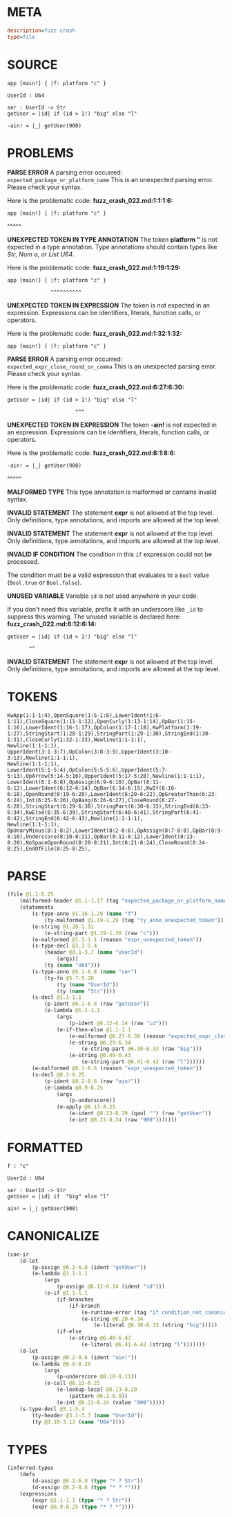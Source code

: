 # META
~~~ini
description=fuzz crash
type=file
~~~
# SOURCE
~~~roc
app [main!] { |f: platform "c" }

UserId : U64

ser : UserId -> Str
getUser = |id| if (id > 1!) "big" else "l"

-ain! = |_| getUser(900)
~~~
# PROBLEMS
**PARSE ERROR**
A parsing error occurred: `expected_package_or_platform_name`
This is an unexpected parsing error. Please check your syntax.

Here is the problematic code:
**fuzz_crash_022.md:1:1:1:6:**
```roc
app [main!] { |f: platform "c" }
```
^^^^^


**UNEXPECTED TOKEN IN TYPE ANNOTATION**
The token **platform "** is not expected in a type annotation.
Type annotations should contain types like _Str_, _Num a_, or _List U64_.

Here is the problematic code:
**fuzz_crash_022.md:1:19:1:29:**
```roc
app [main!] { |f: platform "c" }
```
                  ^^^^^^^^^^


**UNEXPECTED TOKEN IN EXPRESSION**
The token  is not expected in an expression.
Expressions can be identifiers, literals, function calls, or operators.

Here is the problematic code:
**fuzz_crash_022.md:1:32:1:32:**
```roc
app [main!] { |f: platform "c" }
```
                               


**PARSE ERROR**
A parsing error occurred: `expected_expr_close_round_or_comma`
This is an unexpected parsing error. Please check your syntax.

Here is the problematic code:
**fuzz_crash_022.md:6:27:6:30:**
```roc
getUser = |id| if (id > 1!) "big" else "l"
```
                          ^^^


**UNEXPECTED TOKEN IN EXPRESSION**
The token **-ain!** is not expected in an expression.
Expressions can be identifiers, literals, function calls, or operators.

Here is the problematic code:
**fuzz_crash_022.md:8:1:8:6:**
```roc
-ain! = |_| getUser(900)
```
^^^^^


**MALFORMED TYPE**
This type annotation is malformed or contains invalid syntax.

**INVALID STATEMENT**
The statement **expr** is not allowed at the top level.
Only definitions, type annotations, and imports are allowed at the top level.

**INVALID STATEMENT**
The statement **expr** is not allowed at the top level.
Only definitions, type annotations, and imports are allowed at the top level.

**INVALID IF CONDITION**
The condition in this `if` expression could not be processed.

The condition must be a valid expression that evaluates to a `Bool` value (`Bool.true` or `Bool.false`).

**UNUSED VARIABLE**
Variable ``id`` is not used anywhere in your code.

If you don't need this variable, prefix it with an underscore like `_id` to suppress this warning.
The unused variable is declared here:
**fuzz_crash_022.md:6:12:6:14:**
```roc
getUser = |id| if (id > 1!) "big" else "l"
```
           ^^


**INVALID STATEMENT**
The statement **expr** is not allowed at the top level.
Only definitions, type annotations, and imports are allowed at the top level.

# TOKENS
~~~zig
KwApp(1:1-1:4),OpenSquare(1:5-1:6),LowerIdent(1:6-1:11),CloseSquare(1:11-1:12),OpenCurly(1:13-1:14),OpBar(1:15-1:16),LowerIdent(1:16-1:17),OpColon(1:17-1:18),KwPlatform(1:19-1:27),StringStart(1:28-1:29),StringPart(1:29-1:30),StringEnd(1:30-1:31),CloseCurly(1:32-1:33),Newline(1:1-1:1),
Newline(1:1-1:1),
UpperIdent(3:1-3:7),OpColon(3:8-3:9),UpperIdent(3:10-3:13),Newline(1:1-1:1),
Newline(1:1-1:1),
LowerIdent(5:1-5:4),OpColon(5:5-5:6),UpperIdent(5:7-5:13),OpArrow(5:14-5:16),UpperIdent(5:17-5:20),Newline(1:1-1:1),
LowerIdent(6:1-6:8),OpAssign(6:9-6:10),OpBar(6:11-6:12),LowerIdent(6:12-6:14),OpBar(6:14-6:15),KwIf(6:16-6:18),OpenRound(6:19-6:20),LowerIdent(6:20-6:22),OpGreaterThan(6:23-6:24),Int(6:25-6:26),OpBang(6:26-6:27),CloseRound(6:27-6:28),StringStart(6:29-6:30),StringPart(6:30-6:33),StringEnd(6:33-6:34),KwElse(6:35-6:39),StringStart(6:40-6:41),StringPart(6:41-6:42),StringEnd(6:42-6:43),Newline(1:1-1:1),
Newline(1:1-1:1),
OpUnaryMinus(8:1-8:2),LowerIdent(8:2-8:6),OpAssign(8:7-8:8),OpBar(8:9-8:10),Underscore(8:10-8:11),OpBar(8:11-8:12),LowerIdent(8:13-8:20),NoSpaceOpenRound(8:20-8:21),Int(8:21-8:24),CloseRound(8:24-8:25),EndOfFile(8:25-8:25),
~~~
# PARSE
~~~clojure
(file @1.1-8.25
	(malformed-header @1.1-1.17 (tag "expected_package_or_platform_name"))
	(statements
		(s-type-anno @1.16-1.29 (name "f")
			(ty-malformed @1.19-1.29 (tag "ty_anno_unexpected_token")))
		(e-string @1.28-1.31
			(e-string-part @1.29-1.30 (raw "c")))
		(e-malformed @1.1-1.1 (reason "expr_unexpected_token"))
		(s-type-decl @3.1-5.4
			(header @3.1-3.7 (name "UserId")
				(args))
			(ty (name "U64")))
		(s-type-anno @5.1-6.8 (name "ser")
			(ty-fn @5.7-5.20
				(ty (name "UserId"))
				(ty (name "Str"))))
		(s-decl @1.1-1.1
			(p-ident @6.1-6.8 (raw "getUser"))
			(e-lambda @1.1-1.1
				(args
					(p-ident @6.12-6.14 (raw "id")))
				(e-if-then-else @1.1-1.1
					(e-malformed @6.27-6.30 (reason "expected_expr_close_round_or_comma"))
					(e-string @6.29-6.34
						(e-string-part @6.30-6.33 (raw "big")))
					(e-string @6.40-6.43
						(e-string-part @6.41-6.42 (raw "l"))))))
		(e-malformed @8.1-8.6 (reason "expr_unexpected_token"))
		(s-decl @8.2-8.25
			(p-ident @8.2-8.6 (raw "ain!"))
			(e-lambda @8.9-8.25
				(args
					(p-underscore))
				(e-apply @8.13-8.25
					(e-ident @8.13-8.20 (qaul "") (raw "getUser"))
					(e-int @8.21-8.24 (raw "900")))))))
~~~
# FORMATTED
~~~roc
f : "c"

UserId : U64

ser : UserId -> Str
getUser = |id| if  "big" else "l"

ain! = |_| getUser(900)
~~~
# CANONICALIZE
~~~clojure
(can-ir
	(d-let
		(p-assign @6.1-6.8 (ident "getUser"))
		(e-lambda @1.1-1.1
			(args
				(p-assign @6.12-6.14 (ident "id")))
			(e-if @1.1-1.1
				(if-branches
					(if-branch
						(e-runtime-error (tag "if_condition_not_canonicalized"))
						(e-string @6.29-6.34
							(e-literal @6.30-6.33 (string "big")))))
				(if-else
					(e-string @6.40-6.43
						(e-literal @6.41-6.42 (string "l")))))))
	(d-let
		(p-assign @8.2-8.6 (ident "ain!"))
		(e-lambda @8.9-8.25
			(args
				(p-underscore @8.10-8.11))
			(e-call @8.13-8.25
				(e-lookup-local @8.13-8.20
					(pattern @6.1-6.8))
				(e-int @8.21-8.24 (value "900")))))
	(s-type-decl @3.1-5.4
		(ty-header @3.1-3.7 (name "UserId"))
		(ty @3.10-3.13 (name "U64"))))
~~~
# TYPES
~~~clojure
(inferred-types
	(defs
		(d-assign @6.1-6.8 (type "* ? Str"))
		(d-assign @8.2-8.6 (type "* ? *")))
	(expressions
		(expr @1.1-1.1 (type "* ? Str"))
		(expr @8.9-8.25 (type "* ? *"))))
~~~
